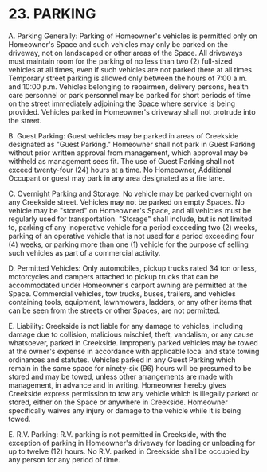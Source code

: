 # 23. PARKING
A. Parking Generally: Parking of Homeowner's vehicles is permitted only on
Homeowner's Space and such vehicles may only be parked on the driveway, not on
landscaped or other areas of the Space. All driveways must maintain room for the
parking of no less than two (2) full-sized vehicles at all times, even if such vehicles
are not parked there at all times. Temporary street parking is allowed only between
the hours of 7:00 a.m. and 10:00 p.m. Vehicles belonging to repairmen, delivery
persons, health care personnel or park personnel may be parked for short periods of 
time on the street immediately adjoining the Space where service is being
provided. Vehicles parked in Homeowner's driveway shall not protrude into the
street.

B. Guest Parking: Guest vehicles may be parked in areas of Creekside designated as
"Guest Parking." Homeowner shall not park in Guest Parking without prior written
approval from management, which approval may be withheld as management sees
fit. The use of Guest Parking shall not exceed twenty-four (24) hours at a time. No
Homeowner, Additional Occupant or guest may park in any area designated as a fire
lane.

C. Overnight Parking and Storage: No vehicle may be parked overnight on any
Creekside street. Vehicles may not be parked on empty Spaces. No vehicle may be
"stored" on Homeowner's Space, and all vehicles must be regularly used for
transportation. "Storage" shall include, but is not limited to, parking of any
inoperative vehicle for a period exceeding two (2) weeks, parking of an operative
vehicle that is not used for a period exceeding four (4) weeks, or parking more than
one (1) vehicle for the purpose of selling such vehicles as part of a commercial
activity.

D. Permitted Vehicles: Only automobiles, pickup trucks rated 34 ton or less,
motorcycles and campers attached to pickup trucks that can be accommodated
under Homeowner's carport awning are permitted at the Space. Commercial
vehicles, tow trucks, buses, trailers, and vehicles containing tools, equipment,
lawnmowers, ladders, or any other items that can be seen from the streets or other
Spaces, are not permitted.

E. Liability: Creekside is not liable for any damage to vehicles, including damage due
to collision, malicious mischief, theft, vandalism, or any cause whatsoever, parked in
Creekside. Improperly parked vehicles may be towed at the owner's expense in
accordance with applicable local and state towing ordinances and statutes. Vehicles
parked in any Guest Parking which remain in the same space for ninety-six (96)
hours will be presumed to be stored and may be towed, unless other arrangements
are made with management, in advance and in writing. Homeowner hereby gives
Creekside express permission to tow any vehicle which is illegally parked or stored,
either on the Space or anywhere in Creekside. Homeowner specifically waives any
injury or damage to the vehicle while it is being towed.

E. R.V. Parking: R.V. parking is not permitted in Creekside, with the exception of
parking in Homeowner's driveway for loading or unloading for up to twelve (12)
hours. No R.V. parked in Creekside shall be occupied by any person for any period of
time.
